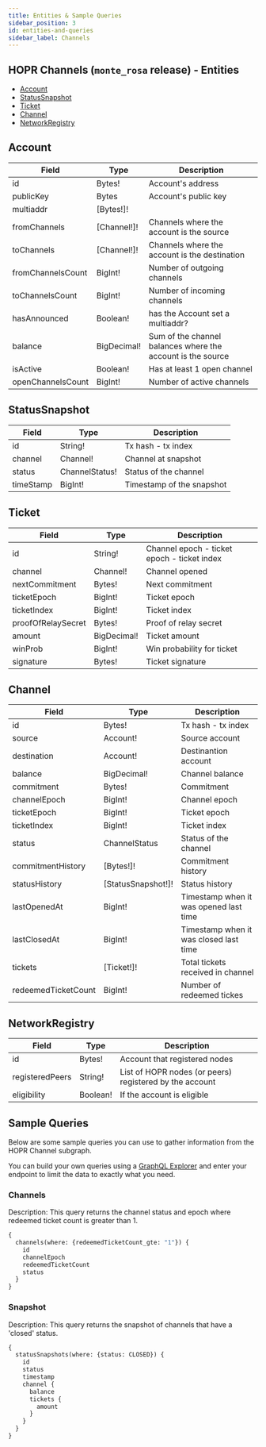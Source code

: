 ```yaml
---
title: Entities & Sample Queries
sidebar_position: 3
id: entities-and-queries
sidebar_label: Channels
---
```


## HOPR Channels (`monte_rosa` release) - Entities

- [Account](#account)
- [StatusSnapshot](#statussnapshot)
- [Ticket](#ticket)
- [Channel](#channel)
- [NetworkRegistry](#networkregistry)

## Account

| Field             | Type        | Description                                                 |
| ----------------- | ----------- | ----------------------------------------------------------- |
| id                | Bytes!      | Account's address                                           |
| publicKey         | Bytes       | Account's public key                                        |
| multiaddr         | [Bytes!]!   |                                                             |
| fromChannels      | [Channel!]! | Channels where the account is the source                    |
| toChannels        | [Channel!]! | Channels where the account is the destination               |
| fromChannelsCount | BigInt!     | Number of outgoing channels                                 |
| toChannelsCount   | BigInt!     | Number of incoming channels                                 |
| hasAnnounced      | Boolean!    | has the Account set a multiaddr?                            |
| balance           | BigDecimal! | Sum of the channel balances where the account is the source |
| isActive          | Boolean!    | Has at least 1 open channel                                 |
| openChannelsCount | BigInt!     | Number of active channels                                   |

## StatusSnapshot

| Field     | Type           | Description                |
| --------- | -------------- | -------------------------- |
| id        | String!        | Tx hash - tx index         |
| channel   | Channel!       | Channel at snapshot        |
| status    | ChannelStatus! | Status of the channel      |
| timeStamp | BigInt!        | Timestamp of the snapshot  |

## Ticket

| Field              | Type        | Description                                  |
| ------------------ | ----------- | -------------------------------------------- |
| id                 | String!     | Channel epoch - ticket epoch - ticket index  |
| channel            | Channel!    | Channel opened                               |
| nextCommitment     | Bytes!      | Next commitment                              |
| ticketEpoch        | BigInt!     | Ticket epoch                                 |
| ticketIndex        | BigInt!     | Ticket index                                 |
| proofOfRelaySecret | Bytes!      | Proof of relay secret                        |
| amount             | BigDecimal! | Ticket amount                                |
| winProb            | BigInt!     | Win probability for ticket                   |
| signature          | Bytes!      | Ticket signature                             |

## Channel

| Field               | Type               | Description                            |
| ------------------- | ------------------ | -------------------------------------- |
| id                  | Bytes!             | Tx hash - tx index                     |
| source              | Account!           | Source account                         |
| destination         | Account!           | Destinantion account                   |
| balance             | BigDecimal!        | Channel balance                        |
| commitment          | Bytes!             | Commitment                             |
| channelEpoch        | BigInt!            | Channel epoch                          |
| ticketEpoch         | BigInt!            | Ticket epoch                           |
| ticketIndex         | BigInt!            | Ticket index                           |
| status              | ChannelStatus      | Status of the channel                  |
| commitmentHistory   | [Bytes!]!          | Commitment history                     |
| statusHistory       | [StatusSnapshot!]! | Status history                         |
| lastOpenedAt        | BigInt!            | Timestamp when it was opened last time |
| lastClosedAt        | BigInt!            | Timestamp when it was closed last time |
| tickets             | [Ticket!]!         | Total tickets received in channel      |
| redeemedTicketCount | BigInt!            | Number of redeemed tickes              |

## NetworkRegistry

| Field           | Type      | Description                                             |
| --------------- | --------- | ------------------------------------------------------- |
| id              | Bytes!    | Account that registered nodes                           |
| registeredPeers | String!   | List of HOPR nodes (or peers) registered by the account |
| eligibility     | Boolean!  | If the account is eligible                              |

## Sample Queries

Below are some sample queries you can use to gather information from the HOPR Channel subgraph.

You can build your own queries using a [GraphQL Explorer](https://graphiql-online.com/graphiql) and enter your endpoint to limit the data to exactly what you need.

### Channels

Description: This query returns the channel status and epoch where redeemed ticket count is greater than 1.

```graphql
{
  channels(where: {redeemedTicketCount_gte: "1"}) {
    id
    channelEpoch
    redeemedTicketCount
    status
  }
}
```

### Snapshot

Description: This query returns the snapshot of channels that have a 'closed' status.

```graphql
{
  statusSnapshots(where: {status: CLOSED}) {
    id
    status
    timestamp
    channel {
      balance
      tickets {
        amount
      }
    }
  }
}
```
